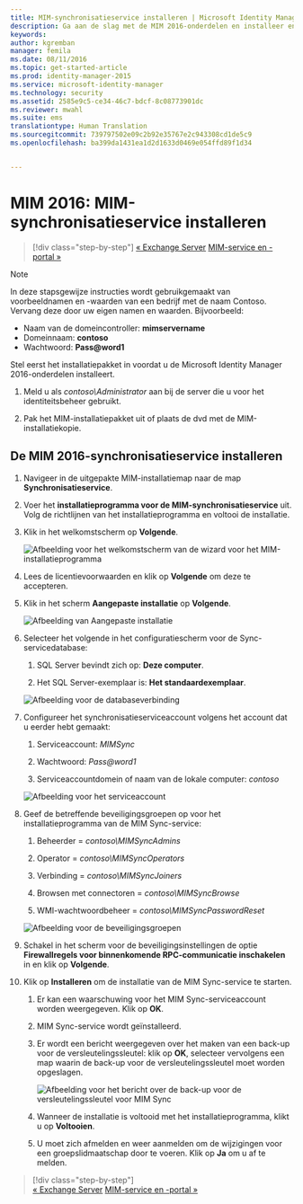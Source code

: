 ```yaml
---
title: MIM-synchronisatieservice installeren | Microsoft Identity Manager
description: Ga aan de slag met de MIM 2016-onderdelen en installeer en configureer de synchronisatieservice.
keywords: 
author: kgremban
manager: femila
ms.date: 08/11/2016
ms.topic: get-started-article
ms.prod: identity-manager-2015
ms.service: microsoft-identity-manager
ms.technology: security
ms.assetid: 2585e9c5-ce34-46c7-bdcf-8c08773901dc
ms.reviewer: mwahl
ms.suite: ems
translationtype: Human Translation
ms.sourcegitcommit: 739797502e09c2b92e35767e2c943308cd1de5c9
ms.openlocfilehash: ba399da1431ea1d2d1633d0469e054ffd89f1d34


---
```


# MIM 2016: MIM-synchronisatieservice installeren

>[!div class="step-by-step"]
[« Exchange Server](prepare-server-exchange.md)
[MIM-service en -portal »](install-mim-service-portal.md)

> [!NOTE]
> In deze stapsgewijze instructies wordt gebruikgemaakt van voorbeeldnamen en -waarden van een bedrijf met de naam Contoso. Vervang deze door uw eigen namen en waarden. Bijvoorbeeld:
> - Naam van de domeincontroller: **mimservername**
> - Domeinnaam: **contoso**
> - Wachtwoord: **Pass@word1**

Stel eerst het installatiepakket in voordat u de Microsoft Identity Manager 2016-onderdelen installeert.

1. Meld u als *contoso\Administrator* aan bij de server die u voor het identiteitsbeheer gebruikt.

2. Pak het MIM-installatiepakket uit of plaats de dvd met de MIM-installatiekopie.

## De MIM 2016-synchronisatieservice installeren

1. Navigeer in de uitgepakte MIM-installatiemap naar de map **Synchronisatieservice**.

2. Voer het **installatieprogramma voor de MIM-synchronisatieservice** uit. Volg de richtlijnen van het installatieprogramma en voltooi de installatie.

3. Klik in het welkomstscherm op **Volgende**.

    ![Afbeelding voor het welkomstscherm van de wizard voor het MIM-installatieprogramma](media/MIM-Install1.png)

4. Lees de licentievoorwaarden en klik op **Volgende** om deze te accepteren.

5. Klik in het scherm **Aangepaste installatie** op **Volgende**.

    ![Afbeelding van Aangepaste installatie](media/MIM-Install2.png)

6.  Selecteer het volgende in het configuratiescherm voor de Sync-servicedatabase:

    1.  SQL Server bevindt zich op: **Deze computer**.

    2.  Het SQL Server-exemplaar is: **Het standaardexemplaar**.

    ![Afbeelding voor de databaseverbinding](media/MIM-Install3.png)

7.  Configureer het synchronisatieserviceaccount volgens het account dat u eerder hebt gemaakt:

    1.  Serviceaccount: *MIMSync*

    2.  Wachtwoord: *Pass@word1*

    3.  Serviceaccountdomein of naam van de lokale computer: *contoso*

    ![Afbeelding voor het serviceaccount](media/MIM-Install4.png)

8.  Geef de betreffende beveiligingsgroepen op voor het installatieprogramma van de MIM Sync-service:

    1. Beheerder = *contoso\MIMSyncAdmins*

    2. Operator = *contoso\MIMSyncOperators*

    3. Verbinding = *contoso\MIMSyncJoiners*

    4. Browsen met connectoren = *contoso\MIMSyncBrowse*

    5. WMI-wachtwoordbeheer = *contoso\MIMSyncPasswordReset*

    ![Afbeelding voor de beveiligingsgroepen](media/MIM-Install5.png)

9. Schakel in het scherm voor de beveiligingsinstellingen de optie **Firewallregels voor binnenkomende RPC-communicatie inschakelen** in en klik op **Volgende**.

10. Klik op **Installeren** om de installatie van de MIM Sync-service te starten.

    1. Er kan een waarschuwing voor het MIM Sync-serviceaccount worden weergegeven. Klik op **OK**.

    2. MIM Sync-service wordt geïnstalleerd.

    3. Er wordt een bericht weergegeven over het maken van een back-up voor de versleutelingssleutel: klik op **OK**, selecteer vervolgens een map waarin de back-up voor de versleutelingssleutel moet worden opgeslagen.

        ![Afbeelding voor het bericht over de back-up voor de versleutelingssleutel voor MIM Sync](media/MIM-Install7.png)

    4. Wanneer de installatie is voltooid met het installatieprogramma, klikt u op **Voltooien**.

    5. U moet zich afmelden en weer aanmelden om de wijzigingen voor een groepslidmaatschap door te voeren. Klik op **Ja** om u af te melden.

>[!div class="step-by-step"]  
[« Exchange Server](prepare-server-exchange.md)
[MIM-service en -portal »](install-mim-service-portal.md)



<!--HONumber=Aug16_HO2-->


